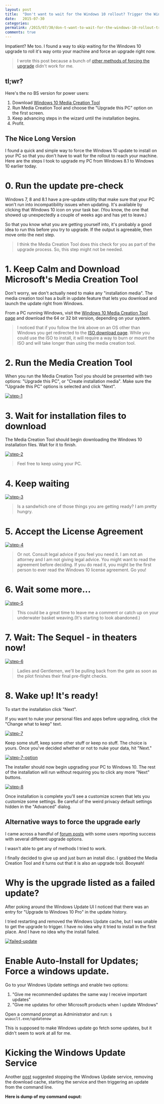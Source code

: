 ```yaml
---
layout: post
title:  "Don't want to wait for the Windows 10 rollout? Trigger the Windows 10 update manually!"
date:   2015-07-30
categories:
permalink: /2015/07/30/don-t-want-to-wait-for-the-windows-10-rollout-trigger-the-windows-10-update-manually-
comments: true
---
```


Impatient? Me too. I found a way to skip waiting for the Windows 10 upgrade to roll it's way onto your machine and force an upgrade right now.

> I wrote this post because a bunch of [other methods of forcing the upgrade](#failed-alternatives) didn't work for me.

## tl;wr?
Here's the no BS version for power users:

  1. Download [Windows 10 Media Creation Tool][media_creation_tool_download]
  2. Run Media Creation Tool and choose the "Upgrade this PC" option on the first screen.
  3. Keep advancing steps in the wizard until the installation begins.
  4. Profit.

## The Nice Long Version
I found a quick and simple way to force the Windows 10 update to install on your PC so that you don't have to wait for the rollout to reach your machine. Here are the steps I took to upgrade my PC from Windows 8.1 to Windows 10 earlier today.

# 0. Run the update pre-check
Windows 7, 8 and 8.1 have a pre-update utility that make sure that your PC won't run into incompatibility issues when updating. It's available by clicking that Windows 10 icon on your task bar. (You know, the one that showed up unexpectedly a couple of weeks ago and has yet to leave.)

So that you know what you are getting yourself into, it's probably a good idea to run this before you try to upgrade. If the output is agreeable, then move onto the next step.

> I think the Media Creation Tool does this check for you as part of the upgrade process. So, this step might not be needed.

# 1. Keep Calm and Download Microsoft's Media Creation Tool
Don't worry, we don't actually need to make any "installation media". The media creation tool has a built in update feature that lets you download and launch the update right from Windows.

From a PC running Windows, visit the [Windows 10 Media Creation Tool page][media_creation_tool_download] and download the 64 or 32 bit version, depending on your system.

> I noticed that if you follow the link above on an OS other than Windows you get redirected to the [ISO download page][iso_download]. While you could use the ISO to install, it will require a way to burn or mount the ISO and will take longer than using the media creation tool.

# 2. Run the Media Creation Tool
When you run the Media Creation Tool you should be presented with two options: "Upgrade this PC", or "Create installation media". Make sure the "Upgrade this PC" options is selected and click "Next".

[![step-1]][step-1]

# 3. Wait for installation files to download
The Media Creation Tool should begin downloading the Windows 10 installation files. Wait for it to finish.

[![step-2]][step-2]

> Feel free to keep using your PC.

# 4. Keep waiting
[![step-3]][step-3]

> Is a sandwhich one of those things you are getting ready? I am pretty hungry.

# 5. Accept the License Agreement
[![step-4]][step-4]

> Or not. Consult legal advice if you feel you need it. I am not an attorney and I am not giving legal advice. You might want to read the agreement before deciding. If you do read it, you might be the first person to ever read the Windows 10 license agreement. Go you!

# 6. Wait some more...
[![step-5]][step-5]

> This could be a great time to leave me a comment or catch up on your underwater basket weaving.(It's starting to look abandoned.)

# 7. Wait: The Sequel - in theaters now!
[![step-6]][step-6]

> Ladies and Gentlemen, we'll be pulling back from the gate as soon as the pilot finishes their final pre-flight checks.

# 8. Wake up! It's ready!
To start the installation click "Next".

If you want to nuke your personal files and apps before upgrading, click the "Change what to keep" text.

[![step-7]][step-7]

Keep some stuff, keep some other stuff or keep no stuff. The choice is yours. Once you've decided whether or not to nuke your data, hit "Next."

[![step-7-option]][step-7-option]

The installer should now begin upgrading your PC to Windows 10. The rest of the installation will run without requiring you to click any more "Next" buttons.

[![step-8]][step-8]

Once installation is complete you'll see a customize screen that lets you customize some settings. Be careful of the weird privacy default settings hidden in the "Advanced" dialog.


## <a name='failed-alternatives'></a>Alternative ways to force the upgrade early
I came across a handful of [forum posts][forum-1] with some users reporting success with several different upgrade options.

I wasn't able to get any of methods I tried to work.

I finally decided to give up and just burn an install disc. I grabbed the Media Creation Tool and it turns out that it is also an upgrade tool. Booyeah!

# Why is the upgrade listed as a failed update?
After poking around the Windows Update UI I noticed that there was an entry for "Upgrade to Windows 10 Pro" in the update history.

I tried restarting and removed the Windows Update cache, but I was unable to get the upgrade to trigger. I have no idea why it tried to install in the first place. And I have no idea why the install failed.

[![failed-update]][failed-update]

# Enable Auto-Install for Updates; Force a windows update.
Go to your Windows Update settings and enable two options:
  1. "Give me recommended updates the same way I receive important updates"
  2. "Give me updates for other Microsoft products when I update WIndows"

Open a command prompt as Administrator and run:
`$ wuauclt.exe/updatenow`

This is supposed to make Windows update go fetch some updates, but it didn't seem to work at all for me.

# Kicking the Windows Update Service
Another [post][forum-2] suggested stopping the Windows Update service, removing the download cache, starting the service and then triggering an update from the command line.

**Here is dump of my command ouput:**
<script src="https://gist.github.com/JonathanPorta/001fd6ec328847dca227.js"></script>




[media_creation_tool_download]: http://www.microsoft.com/en-us/software-download/windows10
[iso_download]: http://www.microsoft.com/en-us/software-download/windows10ISO

[step-1]: /images/posts/2015/07/windows-10-manual-update-media-creation-tool-step-1.png
[step-2]: /images/posts/2015/07/windows-10-manual-update-media-creation-tool-step-2.png
[step-3]: /images/posts/2015/07/windows-10-manual-update-media-creation-tool-step-3.png
[step-4]: /images/posts/2015/07/windows-10-manual-update-media-creation-tool-step-4.png
[step-5]: /images/posts/2015/07/windows-10-manual-update-media-creation-tool-step-5.png
[step-6]: /images/posts/2015/07/windows-10-manual-update-media-creation-tool-step-6.png
[step-7]: /images/posts/2015/07/windows-10-manual-update-media-creation-tool-step-7.png
[step-7-option]: /images/posts/2015/07/windows-10-manual-update-media-creation-tool-step-7-choose-what-to-keep.png
[step-8]: /images/posts/2015/07/windows-10-manual-update-media-creation-tool-step-8-smaller.png

[forum-1]: http://forums.windowscentral.com/windows-10-general-discussion/369824-%2A-how-check-force-windows-10-install.html
[forum-2]:http://forums.windowscentral.com/windows-10-general-discussion/369824-2.htm
[failed-update]:/images/posts/2015/07/windows-10-upgrade-listed-as-failed.png
